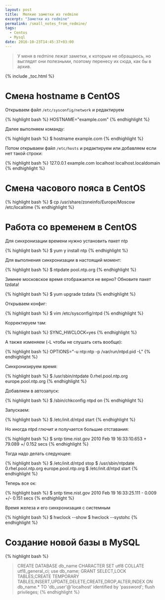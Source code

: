 ```yaml
---
layout: post
title:  Мелкие заметки из redmine
excerpt: "Заметки из redmine"
permalink: /small_notes_from_redmine/
tags:
  - Centos
  - Mysql
date: 2016-10-23T14:45:37+03:00
---
```


> У меня в redmine лежат заметки, к которым не обращаюсь, но выглядят они полезными, поэтому перенесу их сюда, как бы в архив.

{% include _toc.html %}

# Смена hostname в CentOS

Открываем файл `/etc/sysconfig/network` и редактируем

{% highlight bash %}
HOSTNAME="example.com"
{% endhighlight %}

Далее выполняем команду:

{% highlight bash %}
$ hostname example.com
{% endhighlight %}

Потом открываем файл `/etc/hosts` и редактируем или добавляем если нет такой строки:

{% highlight bash %}
127.0.0.1 example.com localhost localhost.localdomain
{% endhighlight %}

# Смена часового пояса в CentOS

{% highlight bash %}
$ cp /usr/share/zoneinfo/Europe/Moscow /etc/localtime
{% endhighlight %}

# Работа со временем в CentOS

Для синхронизации времени нужно установить пакет ntp

{% highlight bash %}
$ yum y install ntp
{% endhighlight %}

Для выполнения синхронизации в настоящий момент:

{% highlight bash %}
$ ntpdate pool.ntp.org
{% endhighlight %}

Зимнее московское время отображается не верно? Обновите пакет tzdata!

{% highlight bash %}
$ yum upgrade tzdata
{% endhighlight %}

Открываем конфиг:

{% highlight bash %}
$ vim /etc/sysconfig/ntpd
{% endhighlight %}

Корректируем там:

{% highlight bash %}
SYNC_HWCLOCK=yes
{% endhighlight %}

А также изменяем (-L чтобы не слушать сеть вообще):

{% highlight bash %}
OPTIONS="-u ntp:ntp -p /var/run/ntpd.pid -L"
{% endhighlight %}

Синхронизируем время:

{% highlight bash %}
$ /usr/sbin/ntpdate 0.rhel.pool.ntp.org europe.pool.ntp.org
{% endhighlight %}

Добавляем в автозапуск:

{% highlight bash %}
$ /sbin/chkconfig ntpd on
{% endhighlight %}

Запускаем:

{% highlight bash %}
$ /etc/init.d/ntpd start
{% endhighlight %}

Но иногда ntpd глючит и получается большие отставания:

{% highlight bash %}
$ sntp time.nist.gov
2010 Feb 19 16:33:10.653 + 79.089 +/ 0.152 secs
{% endhighlight %}

Тогда надо делать следующее:

{% highlight bash %}
$ /etc/init.d/ntpd stop
$ /usr/sbin/ntpdate 0.rhel.pool.ntp.org europe.pool.ntp.org
$ /etc/init.d/ntpd start
{% endhighlight %}

Теперь все ок:

{% highlight bash %}
$ sntp time.nist.gov
2010 Feb 19 16:33:25.111 - 0.009 +/- 0.151 secs
{% endhighlight %}

Время железа и его синхронизация с системным

{% highlight bash %}
$ hwclock --show
$ hwclock --systohc
{% endhighlight %}

# Создание новой базы в MySQL

{% highlight bash %}
> CREATE DATABASE db_name CHARACTER SET utf8 COLLATE utf8_general_ci;
> use db_name;
> GRANT SELECT,LOCK TABLES,CREATE TEMPORARY TABLES,INSERT,UPDATE,DELETE,CREATE,DROP,ALTER,INDEX ON db_name.* TO 'db_user'@'localhost' identified by 'password';
> flush privileges;
{% endhighlight %}
